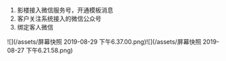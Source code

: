 1. 影楼接入微信服务号，开通模板消息
2. 客户关注系统接入的微信公众号
3. 绑定客人微信

![](/assets/屏幕快照 2019-08-29 下午6.37.00.png)![](/assets/屏幕快照 2019-08-27 下午6.21.58.png)

